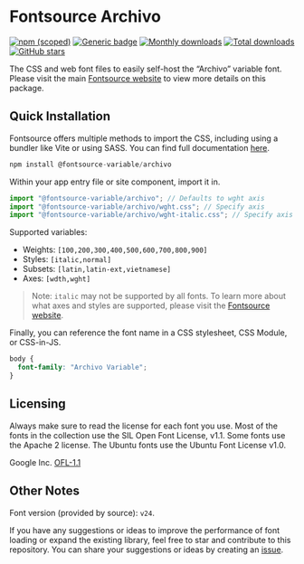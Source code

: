 # Fontsource Archivo

[![npm (scoped)](https://img.shields.io/npm/v/@fontsource-variable/archivo?color=brightgreen)](https://www.npmjs.com/package/@fontsource-variable/archivo) [![Generic badge](https://img.shields.io/badge/fontsource-passing-brightgreen)](https://github.com/fontsource/fontsource) [![Monthly downloads](https://badgen.net/npm/dm/@fontsource-variable/archivo)](https://github.com/fontsource/fontsource) [![Total downloads](https://badgen.net/npm/dt/@fontsource-variable/archivo)](https://github.com/fontsource/fontsource) [![GitHub stars](https://img.shields.io/github/stars/fontsource/fontsource.svg?style=social&label=Star)](https://github.com/fontsource/fontsource/stargazers)

The CSS and web font files to easily self-host the “Archivo” variable font. Please visit the main [Fontsource website](https://fontsource.org/fonts/archivo) to view more details on this package.

## Quick Installation

Fontsource offers multiple methods to import the CSS, including using a bundler like Vite or using SASS. You can find full documentation [here](https://fontsource.org/docs/getting-started/introduction).

```javascript
npm install @fontsource-variable/archivo
```

Within your app entry file or site component, import it in.

```javascript
import "@fontsource-variable/archivo"; // Defaults to wght axis
import "@fontsource-variable/archivo/wght.css"; // Specify axis
import "@fontsource-variable/archivo/wght-italic.css"; // Specify axis and style
```

Supported variables:
- Weights: `[100,200,300,400,500,600,700,800,900]`
- Styles: `[italic,normal]`
- Subsets: `[latin,latin-ext,vietnamese]`
- Axes: `[wdth,wght]`

> Note: `italic` may not be supported by all fonts. To learn more about what axes and styles are supported, please visit the [Fontsource website](https://fontsource.org/fonts/archivo).

Finally, you can reference the font name in a CSS stylesheet, CSS Module, or CSS-in-JS.

```css
body {
  font-family: "Archivo Variable";
}
```

## Licensing
Always make sure to read the license for each font you use. Most of the fonts in the collection use the SIL Open Font License, v1.1. Some fonts use the Apache 2 license. The Ubuntu fonts use the Ubuntu Font License v1.0.

Google Inc.
[OFL-1.1](http://scripts.sil.org/OFL)

## Other Notes
Font version (provided by source): `v24`.

If you have any suggestions or ideas to improve the performance of font loading or expand the existing library, feel free to star and contribute to this repository. You can share your suggestions or ideas by creating an [issue](https://github.com/fontsource/fontsource/issues).